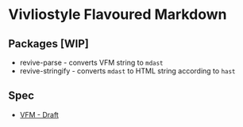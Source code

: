 # Vivliostyle Flavoured Markdown

## Packages [WIP]

- revive-parse - converts VFM string to `mdast`
- revive-stringify - converts `mdast` to HTML string according to `hast`

## Spec

- [VFM - Draft](./spec/vfm.md)
